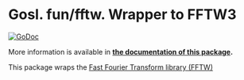 # Gosl. fun/fftw. Wrapper to FFTW3

[![GoDoc](https://pkg.go.dev/github.com/cpmech/gosl/fun/fftw?status.svg)](https://pkg.go.dev/github.com/cpmech/gosl/fun/fftw) 

More information is available in **[the documentation of this package](https://pkg.go.dev/github.com/cpmech/gosl/fun/fftw).**

This package wraps the [Fast Fourier Transform library (FFTW)](http://www.fftw.org)
